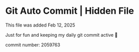 # Git Auto Commit | Hidden File

This file was added Feb 12, 2025

Just for fun and keeping my daily git commit active 🤪

commit number: 2059763
